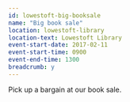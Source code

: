 ```yaml
---
id: lowestoft-big-booksale
name: "Big book sale"
location: lowestoft-library
location-text: Lowestoft Library
event-start-date: 2017-02-11
event-start-time: 0900
event-end-time: 1300
breadcrumb: y
---
```


Pick up a bargain at our book sale.
